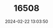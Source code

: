 ---
title: "16508"
category: "Pelomys campanae"
draft: false
date: 2024-02-22 13:03:50
languages:
  English: ["Bell Groove-toothed Swamp Rat"]
---